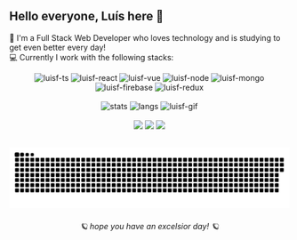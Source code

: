 <h2> Hello everyone, Luís here 💙 </h2>  
<p>🚀 I'm a Full Stack Web Developer who loves technology and is studying to get even better every day!<br>
💻 Currently I work with the following stacks:</p>

<div align="center">
    <img alt="luisf-ts" height="40" width="40" src="https://cdn.jsdelivr.net/gh/devicons/devicon/icons/typescript/typescript-original.svg" />
    <img alt="luisf-react" height="40" width="40" src="https://cdn.jsdelivr.net/gh/devicons/devicon/icons/react/react-original.svg" />
    <img alt="luisf-vue" height="40" width="40" src="https://cdn.jsdelivr.net/gh/devicons/devicon/icons/vuejs/vuejs-original.svg" />
    <img alt="luisf-node" height="40" width="40" src="https://cdn.jsdelivr.net/gh/devicons/devicon/icons/nodejs/nodejs-original.svg" />
    <img alt="luisf-mongo" height="40" width="40" src="https://cdn.jsdelivr.net/gh/devicons/devicon/icons/mongodb/mongodb-plain.svg" />
    <img alt="luisf-firebase" height="40" width="40" src="https://cdn.jsdelivr.net/gh/devicons/devicon/icons/firebase/firebase-plain.svg" />
    <img alt="luisf-redux" height="40" width="40" src="https://cdn.jsdelivr.net/gh/devicons/devicon/icons/redux/redux-original.svg" />
</div>

<br> 

<div align="center">
    <img height="150" width="350" alt="stats" src="https://github-readme-stats-luisf-csdev.vercel.app/api?username=luisf-csdev&include_all_commits&count_private=true&show_icons=true&theme=react" />
    <img height="150" width="350" alt="langs" src="https://github-readme-stats-luisf-csdev.vercel.app/api/top-langs/?username=luisf-csdev&layout=compact&theme=react" />
    <img alt="luisf-gif" height="160" width="160" src="https://user-images.githubusercontent.com/105379183/192373075-e0d6a782-fd02-4e67-ba66-6676b1df3e3c.gif" />
    <!--gif credits to @julitronix and to my love that made me this pic-->
</div>

<br>

<div align="center">
    <a href="mailto:luisf.csdev@gmail.com" target="_blank" rel="noreferrer noopener"> <img src="https://img.shields.io/badge/Gmail-D14836?style=for-the-badge&logo=gmail&logoColor=white" /></a>
    <a href="https://www.linkedin.com/in/luisf-csdev" target="_blank" rel="noreferrer noopener"> <img src="https://img.shields.io/badge/LinkedIn-0077B5?style=for-the-badge&logo=linkedin&logoColor=white" /></a>
    <a href="https://twitter.com/luisf_csdev" target="_blank" rel="noreferrer noopener"> <img src="https://img.shields.io/badge/Twitter-1DA1F2?style=for-the-badge&logo=twitter&logoColor=white" /></a>
</div>
    
##

<div align="center">
    
![commit-eater-svg](https://github.com/luisf-csdev/luisf-csdev/blob/output/github-contribution-grid-snake-dark.svg)

</div>


<h6 align="center">🪐 hope you have an excelsior day! 🪐</h6>
